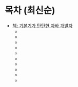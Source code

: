 # 목차 (최신순)

- [책: 기본기가 탄탄한 자바 개발자](https://product.kyobobook.co.kr/detail/S000213907278)
  - [](Fork-Join-프레임워크와-CompletableFuture.md)
  - [](고급-함수형-프로그래밍.md)
  - [](gradle.md)
  - [](메이븐.md)
  - [](성능-튜닝의-중요성.md)
  - [](자바-동시성.md)
  - [](클래스-로딩.md)
  - [](자바-17.md)
  - [](자바-모듈.md)
  - [](자바-11에서의-작은-변경-사항.md)
